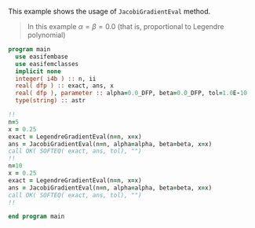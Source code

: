 This example shows the usage of `JacobiGradientEval` method.

> In this example $\alpha=\beta=0.0$ (that is, proportional to Legendre polynomial)

```fortran
program main
  use easifembase
  use easifemclasses
  implicit none
  integer( i4b ) :: n, ii
  real( dfp ) :: exact, ans, x
  real( dfp ), parameter :: alpha=0.0_DFP, beta=0.0_DFP, tol=1.0E-10
  type(string) :: astr
```

```fortran
!!
n=5
x = 0.25
exact = LegendreGradientEval(n=n, x=x)
ans = JacobiGradientEval(n=n, alpha=alpha, beta=beta, x=x)
call OK( SOFTEQ( exact, ans, tol), "")
!!
n=10
x = 0.25
exact = LegendreGradientEval(n=n, x=x)
ans = JacobiGradientEval(n=n, alpha=alpha, beta=beta, x=x)
call OK( SOFTEQ( exact, ans, tol), "")
!!
```

```fortran
end program main
```
